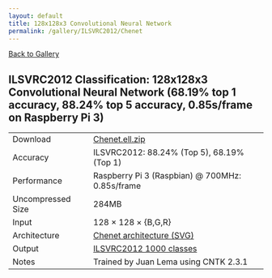 ```yaml
---
layout: default
title: 128x128x3 Convolutional Neural Network
permalink: /gallery/ILSVRC2012/Chenet
---
```


[Back to Gallery](/ELL/gallery)

## ILSVRC2012 Classification: 128x128x3 Convolutional Neural Network (68.19% top 1 accuracy, 88.24% top 5 accuracy, 0.85s/frame on Raspberry Pi 3)

<table class="table table-striped table-bordered">
    <tr>
        <td> Download </td>
        <td colspan="3"> <a href="https://github.com/Microsoft/ELL-models/raw/master/models/ILSVRC2012/Chenet/Chenet.ell.zip">Chenet.ell.zip</a></td>
    </tr>
    <tr>
        <td> Accuracy </td>
        <td colspan="3"> ILSVRC2012: 88.24% (Top 5), 68.19% (Top 1) </td>
    </tr>
    <tr>
        <td> Performance </td>
        <td colspan="3"> Raspberry Pi 3 (Raspbian) @ 700MHz: 0.85s/frame </td>
    </tr>
    <tr>
        <td> Uncompressed Size </td>
        <td colspan="3"> 284MB </td>
    </tr>
    <tr>
        <td> Input </td>
        <td colspan="3"> 128 &times; 128 &times; {B,G,R} </td>
    </tr>
    <tr>
        <td> Architecture </td>
        <td>
            <a href="https://github.com/Microsoft/ELL-models/raw/master/models/ILSVRC2012/Chenet/Chenet.cntk.svg?sanitize=true" target="_blank">Chenet architecture (SVG)</a>
        </td>
    </tr>
    <tr>
        <td> Output </td>
        <td colspan="3"> <a href="https://github.com/Microsoft/ELL-models/raw/master/models/ILSVRC2012/categories.txt">ILSVRC2012 1000 classes</a> </td>
    </tr>
    <tr>
        <td> Notes </td>
        <td colspan="3"> Trained by Juan Lema using CNTK 2.3.1 </td>
    </tr>
</table>

